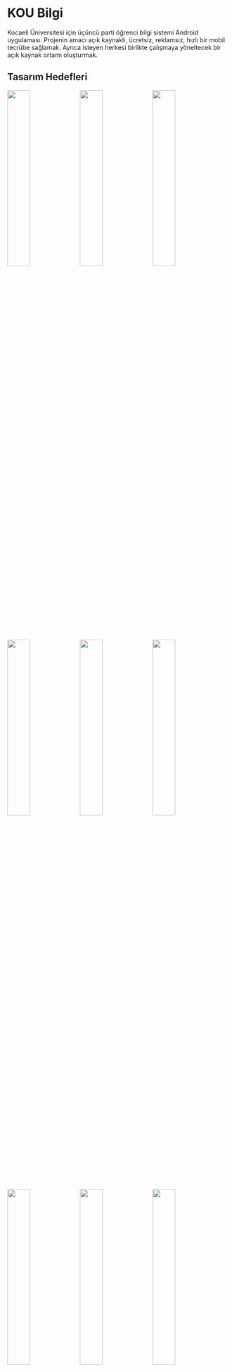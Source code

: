 # KOU Bilgi
Kocaeli Üniversitesi için üçüncü parti öğrenci bilgi sistemi Android uygulaması. Projenin amacı açık kaynaklı, ücretsiz, reklamsız, hızlı bir mobil tecrübe sağlamak. Ayrıca isteyen herkesi birlikte çalışmaya yöneltecek bir açık kaynak ortamı oluşturmak.

## Tasarım Hedefleri

<img src="https://github.com/yunusemregul/koubilgi/blob/master/tasar%C4%B1m-hedefleri/sayfalar/loading.png?raw=true" width="32%"> <img src="https://github.com/yunusemregul/koubilgi/blob/master/tasar%C4%B1m-hedefleri/sayfalar/giris.png?raw=true" width="32%"> <img src="https://github.com/yunusemregul/koubilgi/blob/master/tasar%C4%B1m-hedefleri/sayfalar/ana_menu.png?raw=true" width="32%">
<img src="https://github.com/yunusemregul/koubilgi/blob/master/tasar%C4%B1m-hedefleri/sayfalar/ana_menu___scrolling.png?raw=true" width="32%"> <img src="https://github.com/yunusemregul/koubilgi/blob/master/tasar%C4%B1m-hedefleri/sayfalar/not_bilgileri.png?raw=true" width="32%"> <img src="https://github.com/yunusemregul/koubilgi/blob/master/tasar%C4%B1m-hedefleri/sayfalar/ders_programi.png?raw=true" width="32%">
<img src="https://github.com/yunusemregul/koubilgi/blob/master/tasar%C4%B1m-hedefleri/sayfalar/genel_durum.png?raw=true" width="32%"> <img src="https://github.com/yunusemregul/koubilgi/blob/master/tasar%C4%B1m-hedefleri/sayfalar/harc_durumu.png?raw=true" width="32%"> <img src="https://github.com/yunusemregul/koubilgi/blob/master/tasar%C4%B1m-hedefleri/sayfalar/sinav_programi.png?raw=true" width="32%">
<img src="https://github.com/yunusemregul/koubilgi/blob/master/tasar%C4%B1m-hedefleri/sayfalar/ders_listesi.png?raw=true" width="32%"> <img src="https://github.com/yunusemregul/koubilgi/blob/master/tasar%C4%B1m-hedefleri/sayfalar/yemekhane.png?raw=true" width="32%"> <img src="https://github.com/yunusemregul/koubilgi/blob/master/tasar%C4%B1m-hedefleri/sayfalar/ayarlar.png?raw=true" width="32%"> 
<img src="https://github.com/yunusemregul/koubilgi/blob/master/tasar%C4%B1m-hedefleri/sayfalar/mesajlar.png?raw=true" width="32%"> <img src="https://github.com/yunusemregul/koubilgi/blob/master/tasar%C4%B1m-hedefleri/popuplar/basarili.png?raw=true" width="32%"> <img src="https://github.com/yunusemregul/koubilgi/blob/master/tasar%C4%B1m-hedefleri/popuplar/hata.png?raw=true" width="32%"> 
